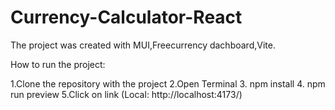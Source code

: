 # Currency-Calculator-React
The project was created with MUI,Freecurrency dachboard,Vite.

How to run the project:

1.Clone the repository with the project
2.Open Terminal
3. npm install
4. npm run preview
5.Click on link (Local:   http://localhost:4173/)


